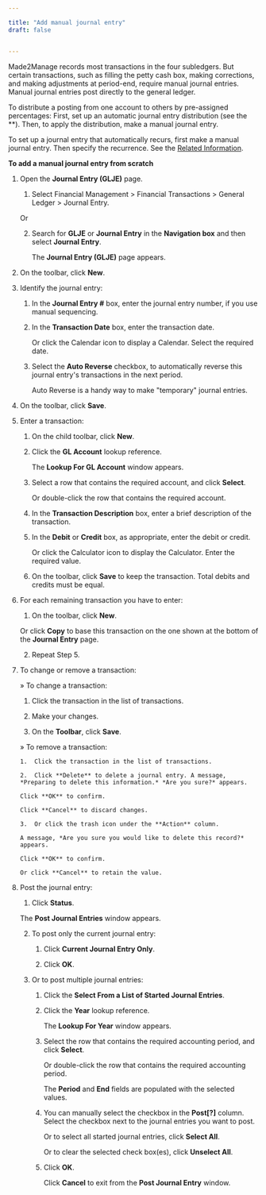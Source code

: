 ```yaml
---

title: "Add manual journal entry"
draft: false


---
```


Made2Manage records most transactions in the four subledgers. But certain transactions, such as filling the petty cash box, making corrections, and making adjustments at period-end, require manual journal entries. Manual journal entries post directly to the general ledger.

To distribute a posting from one account to others by pre-assigned percentages: First, set up an automatic journal entry distribution (see the **). Then, to apply the distribution, make a manual journal entry.

To set up a journal entry that automatically recurs, first make a manual journal entry. Then specify the recurrence. See the [Related Information]().

**To add a manual journal entry from scratch**

1.  Open the **Journal Entry (GLJE)** page.

    1.  Select Financial Management \> Financial Transactions \> General Ledger \> Journal Entry.

    Or

    2.  Search for **GLJE** or **Journal Entry** in the **Navigation box** and then select **Journal Entry**.

        The **Journal Entry (GLJE)** page appears.

2.  On the toolbar, click **New**.

3.  Identify the journal entry:

    1.  In the **Journal Entry \#** box, enter the journal entry number, if you use manual sequencing.

    2.  In the **Transaction Date** box, enter the transaction date.

        Or click the Calendar icon to display a Calendar. Select the required date.

    3.  Select the **Auto Reverse** checkbox, to automatically reverse this journal entry's transactions in the next period.

        Auto Reverse is a handy way to make "temporary" journal entries.

4.  On the toolbar, click **Save**.

5.  Enter a transaction:

    1.  On the child toolbar, click **New**.

    2.  Click the **GL Account** lookup reference.

        The **Lookup For GL Account** window appears.

    3.  Select a row that contains the required account, and click **Select**.

        Or double-click the row that contains the required account.

    4.  In the **Transaction Description** box, enter a brief description of the transaction.

    5.  In the **Debit** or **Credit** box, as appropriate, enter the debit or credit.

        Or click the Calculator icon to display the Calculator. Enter the required value.

    6.  On the toolbar, click **Save** to keep the transaction. Total debits and credits must be equal.

2.  For each remaining transaction you have to enter:

    1.  On the toolbar, click **New**.

    Or click **Copy** to base this transaction on the one shown at the bottom of the **Journal Entry** page.

    2.  Repeat Step 5.

7.  To change or remove a transaction:

    » To change a transaction:

    1.  Click the transaction in the list of transactions.

    2.  Make your changes.

    3.  On the **Toolbar**, click **Save**.

    » To remove a transaction:

        1.  Click the transaction in the list of transactions.

        2.  Click **Delete** to delete a journal entry. A message, *Preparing to delete this information.* *Are you sure?* appears. 
        
        Click **OK** to confirm.

        Click **Cancel** to discard changes.

        3.  Or click the trash icon under the **Action** column.

        A message, *Are you sure you would like to delete this record?* appears.

        Click **OK** to confirm.

        Or click **Cancel** to retain the value.

8.  Post the journal entry:

    1.  Click **Status**.

    The **Post Journal Entries** window appears.

    2.  To post only the current journal entry:

        1.  Click **Current Journal Entry Only**.

        2.  Click **OK**.

    3.  Or to post multiple journal entries:

        1.  Click the **Select From a List of Started Journal Entries**.

        2.  Click the **Year** lookup reference.

            The **Lookup For Year** window appears.

        3.  Select the row that contains the required accounting period, and click **Select**.

            Or double-click the row that contains the required accounting period.

            The **Period** and **End** fields are populated with the selected values.

        4.  You can manually select the checkbox in the **Post[?]** column. Select the checkbox next to the journal entries you want to post.

            Or to select all started journal entries, click **Select All**.

            Or to clear the selected check box(es), click **Unselect All**.

        5.  Click **OK**.

            Click **Cancel** to exit from the **Post Journal Entry** window.
